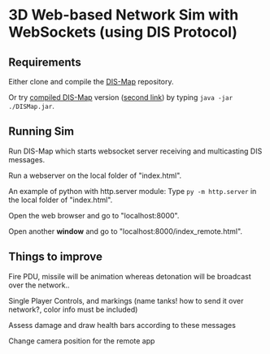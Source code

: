 # 3D Web-based Network Sim with WebSockets (using DIS Protocol)
## Requirements
Either clone and compile the [DIS-Map](https://github.com/mcgredonps/DIS_Map) repository.

Or try [compiled DIS-Map](https://drive.google.com/open?id=1CRl7q_NvQ7hJV-PYNZmWjaGsR-IrJ0Xs) version ([second link](https://www.dropbox.com/s/wewfdabb167wsbv/dismap-dist.rar?dl=0)) by typing `java -jar ./DISMap.jar`. 
## Running Sim
Run DIS-Map which starts websocket server receiving and multicasting DIS messages.

Run a webserver on the local folder of "index.html".

An example of python with http.server module:
Type
`py -m http.server` in the local folder of "index.html".

Open the web browser and go to "localhost:8000".

Open another **window** and go to "localhost:8000/index_remote.html".

## Things to improve
Fire PDU, missile will be animation whereas detonation will be broadcast over the network..

Single Player Controls, and markings (name tanks! how to send it over network?, color info must be included)

Assess damage and draw health bars according to these messages

Change camera position for the remote app
